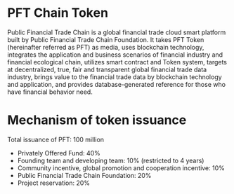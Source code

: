 # PFT Chain Token
Public Financial Trade Chain is a global financial trade cloud smart platform built by Public Financial Trade Chain Foundation. It takes PFT Token (hereinafter referred as PFT) as media, uses blockchain technology, integrates the application and business scenarios of financial industry and financial ecological chain, utilizes smart contract and Token system, targets at decentralized, true, fair and transparent global financial trade data industry, brings value to the financial trade data by blockchain technology and application, and provides database-generated reference for those who have financial behavior need.

# Mechanism of token issuance
Total issuance of PFT: 100 million
* Privately Offered Fund: 40%
* Founding team and developing team: 10% (restricted to 4 years)
* Community incentive, global promotion and cooperation incentive: 10%
* Public Financial Trade Chain Foundation: 20%
* Project reservation: 20%